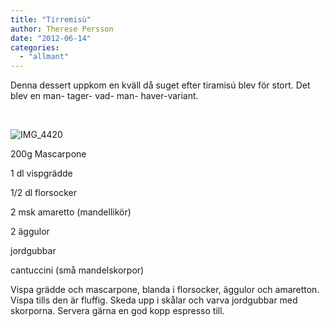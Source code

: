 ```yaml
---
title: "Tirremisù"
author: Therese Persson
date: "2012-06-14"
categories: 
  - "allmant"
---
```


Denna dessert uppkom en kväll då suget efter tiramisú blev för stort. Det blev en man- tager- vad- man- haver-variant.

 

![](/static/img/IMG_4420-682x1024.jpg "IMG_4420")

200g Mascarpone

1 dl vispgrädde

1/2 dl florsocker

2 msk amaretto (mandellikör)

2 äggulor

jordgubbar

cantuccini (små mandelskorpor)

Vispa grädde och mascarpone, blanda i florsocker, äggulor och amaretton. Vispa tills den är fluffig. Skeda upp i skålar och varva jordgubbar med skorporna. Servera gärna en god kopp espresso till.
